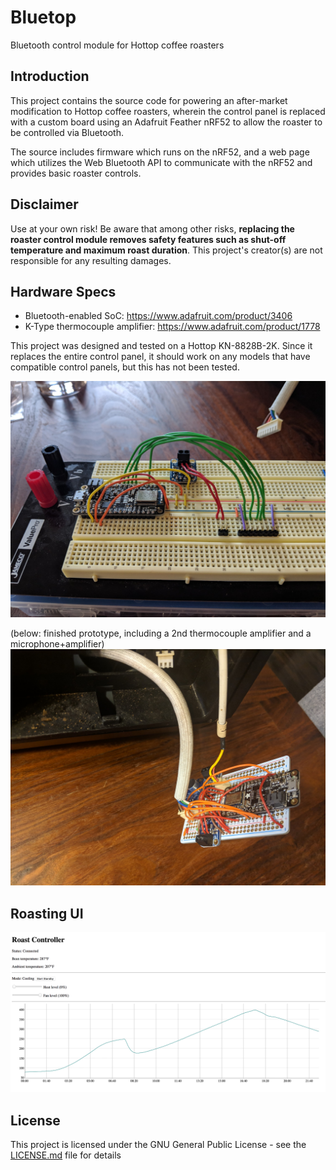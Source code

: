 # Bluetop
Bluetooth control module for Hottop coffee roasters

## Introduction
This project contains the source code for powering an after-market modification to Hottop coffee roasters, wherein the control panel is replaced with a custom board using an Adafruit Feather nRF52 to allow the roaster to be controlled via Bluetooth.

The source includes firmware which runs on the nRF52, and a web page which utilizes the Web Bluetooth API to communicate with the nRF52 and provides basic roaster controls.

## Disclaimer
Use at your own risk! Be aware that among other risks, **replacing the roaster control module removes safety features such as shut-off temperature and maximum roast duration**. This project's creator(s) are not responsible for any resulting damages.

## Hardware Specs
* Bluetooth-enabled SoC: https://www.adafruit.com/product/3406
* K-Type thermocouple amplifier: https://www.adafruit.com/product/1778

This project was designed and tested on a Hottop KN-8828B-2K. Since it replaces the entire control panel, it should work on any models that have compatible control panels, but this has not been tested.

![module on breadboard](./assets/breadboard.jpg)

(below: finished prototype, including a 2nd thermocouple amplifier and a microphone+amplifier)
![completed prototype board](./assets/prototype.jpg)

## Roasting UI
![UI screenshot](./assets/screenshot.png)

## License
This project is licensed under the GNU General Public License - see the [LICENSE.md](LICENSE.md) file for details
